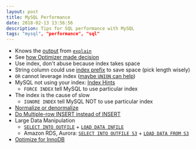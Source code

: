 ```yaml
---
layout: post
title: MySQL Performance
date: 2018-02-13 13:56:56
description: Tips for SQL performance with MySQL
tags: "mysql", "performance", "sql"
---
```


- Knows the [output][explain-output] from [`explain`][explain-tutorial]
- See [how Optimizer made decision][optimizer]
- Use index, don't abuse because index takes space
- String column could use [index prefix][mysql-create-index] to save space (pick length wisely)
- `OR` cannot leverage index ([maybe `UNION` can help][union])
- MySQL not using your index: [Index Hints][index_hints]
  - `FORCE INDEX` tell MySQL to use particular index
- The index is the cause of slow
  - `IGNORE INDEX` tell MySQL NOT to use particular index
- [Normalize or denormalize][nor-denor]
- [Do Multiple-row INSERT instead of INSERT][bulk-data-load]
- Large Data Manipulation
  - [`SELECT INTO OUTFILE`][select] + [`LOAD DATA INFILE`][load]
  - Amazon RDS, Aurora: [`SELECT INTO OUTFILE S3`][select-s3] + [`LOAD DATA FROM S3`][load-s3]
- [Optimize for InnoDB][opt-innodb]

[explain-output]: https://dev.mysql.com/doc/refman/5.7/en/explain-output.html
[explain-tutorial]: https://dev.mysql.com/doc/workbench/en/wb-tutorial-visual-explain-dbt3.html
[optimizer]: https://dev.mysql.com/doc/internals/en/optimizer-tracing.html
[mysql-create-index]: https://dev.mysql.com/doc/refman/5.7/en/create-index.html
[union]: https://stackoverflow.com/a/2829800/517868
[index_hints]: https://dev.mysql.com/doc/refman/5.7/en/index-hints.html
[nor-denor]: http://database-programmer.blogspot.jp/search/label/denormalization
[bulk-data-load]: https://dev.mysql.com/doc/refman/5.7/en/optimizing-innodb-bulk-data-loading.html
[select]: https://dev.mysql.com/doc/refman/5.7/en/select.html
[load]: https://dev.mysql.com/doc/refman/5.7/en/load-data.html
[select-s3]: https://docs.aws.amazon.com/AmazonRDS/latest/UserGuide/AuroraMySQL.Integrating.SaveIntoS3.html#AuroraMySQL.Integrating.SaveIntoS3.Statement
[load-s3]: https://docs.aws.amazon.com/AmazonRDS/latest/UserGuide/AuroraMySQL.Integrating.LoadFromS3.html#AuroraMySQL.Integrating.LoadFromS3.Text
[opt-innodb]: https://dev.mysql.com/doc/refman/5.7/en/optimizing-innodb.html
